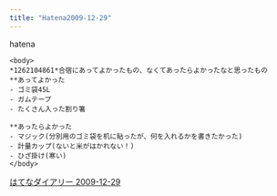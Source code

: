 ```yaml
---
title: "Hatena2009-12-29"
---
```


hatena

```
<body>
*1262104861*合宿にあってよかったもの、なくてあったらよかったなと思ったもの
**あってよかった
- ゴミ袋45L
- ガムテープ
- たくさん入った割り箸

**あったらよかった
- マジック(分別用のゴミ袋を机に貼ったが、何を入れるかを書きたかった)
- 計量カップ(ないと米がはかれない！)
- ひざ掛け(寒い)
</body>
```


[はてなダイアリー 2009-12-29](https://nishiohirokazu.hatenadiary.org/archive/2009/12/29)